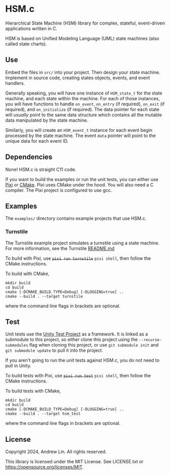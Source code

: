 # HSM.c

Hierarchical State Machine (HSM) library for complex, stateful, event-driven
applications written in C.

HSM is based on Unified Modeling Language (UML) state machines (also called
state charts).

## Use

Embed the files in `src/` into your project. Then design your state machine. 
Implement in source code, creating states objects, events, and event handlers.

Generally speaking, you will have one instance of `HSM_state_t` for the state
machine, and each state within the machine. For each of those instances, you
will have functions to handle `on_event`, `on_entry` (if required), `on_exit`
(if required), and `on_initialize` (if required). The data pointer for each
state will _usually_ point to the same data structure which contains all the
mutable data manipulated by the state machine.

Similarly, you will create an `HSM_event_t` instance for each event begin 
processed by the state machine. The event `data` pointer will point to the
unique data for each event ID.


## Dependencies

None! HSM.c is straight C11 code.

If you want to build the examples or run the unit tests, you can either use
[Pixi](https://pixi.sh/) or [CMake](https://cmake.org/). Pixi uses CMake
under the hood. You will also need a C compiler. The Pixi project is configured
to use gcc.

## Examples

The `examples/` directory contains example projects that use HSM.c.

### Turnstile

The Turnstile example project simulates a turnstile using a state machine. For
more information, see the Turnstile [README.md](examples/turnstile/README.md) 

To build with Pixi, use ~~`pixi run turnstile`~~ `pixi shell`, then follow the
CMake instructions.

To build with CMake,

```shell
mkdir build
cd build
cmake [-DCMAKE_BUILD_TYPE=Debug] [-DLOGGING=true] ..
cmake --build . --target turnstile
```

where the command line flags in brackets are optional.

## Test

Unit tests use the [Unity Test Project](https://github.com/ThrowTheSwitch/Unity)
as a framework. It is linked as a submodule to this project, so either clone
this project using the `--recurse-submodules` flag when cloning this project, or
use `git submodule init` and `git submodule update` to pull it into the project.

If you aren't going to run the unit tests against HSM.c, you do not need to pull
in Unity.

To build tests with Pixi, use ~~`pixi run test`~~ `pixi shell`, then follow the CMake instructions.

To build tests with CMake, 

```shell
mkdir build
cd build
cmake [-DCMAKE_BUILD_TYPE=Debug] [-DLOGGING=true] ..
cmake --build . --target hsm_test
```

where the command line flags in brackets are optional.

## License

Copyright 2024, Andrew Lin. All rights reserved.

This library is licensed under the MIT License. See LICENSE.txt or
https://opensource.org/licenses/MIT.

